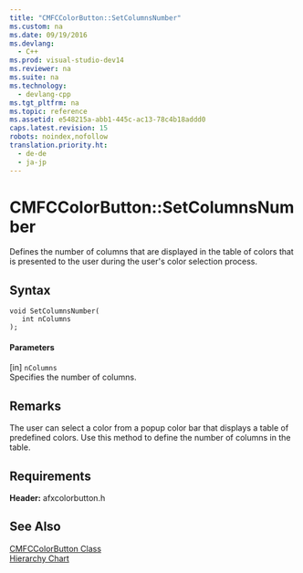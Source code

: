 ```yaml
---
title: "CMFCColorButton::SetColumnsNumber"
ms.custom: na
ms.date: 09/19/2016
ms.devlang: 
  - C++
ms.prod: visual-studio-dev14
ms.reviewer: na
ms.suite: na
ms.technology: 
  - devlang-cpp
ms.tgt_pltfrm: na
ms.topic: reference
ms.assetid: e548215a-abb1-445c-ac13-78c4b18addd0
caps.latest.revision: 15
robots: noindex,nofollow
translation.priority.ht: 
  - de-de
  - ja-jp
---
```

# CMFCColorButton::SetColumnsNumber
Defines the number of columns that are displayed in the table of colors that is presented to the user during the user's color selection process.  
  
## Syntax  
  
```  
void SetColumnsNumber(  
   int nColumns   
);  
```  
  
#### Parameters  
 [in] `nColumns`  
 Specifies the number of columns.  
  
## Remarks  
 The user can select a color from a popup color bar that displays a table of predefined colors. Use this method to define the number of columns in the table.  
  
## Requirements  
 **Header:** afxcolorbutton.h  
  
## See Also  
 [CMFCColorButton Class](../vs140/CMFCColorButton-Class.md)   
 [Hierarchy Chart](../vs140/Hierarchy-Chart.md)